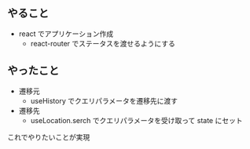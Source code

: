 ## やること

- react でアプリケーション作成
  - react-router でステータスを渡せるようにする

## やったこと

- 遷移元
  - useHistory でクエリパラメータを遷移先に渡す
- 遷移先
  - useLocation.serch でクエリパラメータを受け取って state にセット

これでやりたいことが実現
